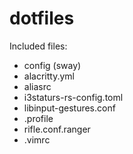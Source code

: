 # dotfiles

Included files:

* config (sway)
* alacritty.yml
* aliasrc
* i3staturs-rs-config.toml
* libinput-gestures.conf
* .profile
* rifle.conf.ranger
* .vimrc
